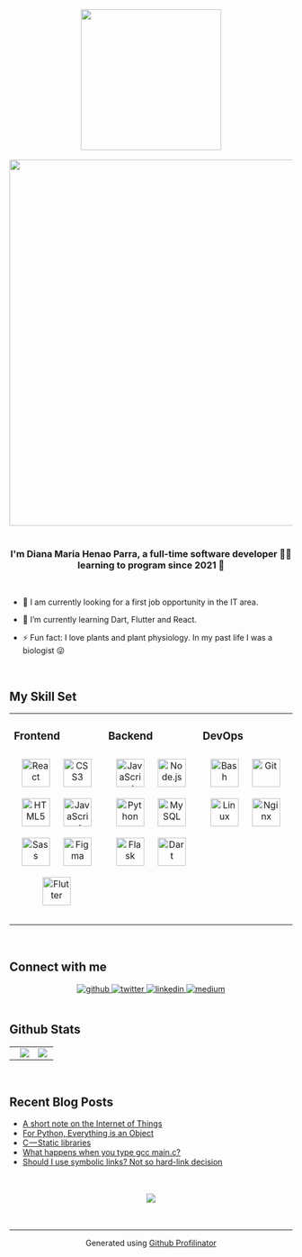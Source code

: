 <div align="center"><img align="center" width=250 src=https://user-images.githubusercontent.com/77861287/164944782-abd68708-76d8-4f1d-891f-a001e0f9f417.png></img></div>

<br/>

<div align="center"><img width=650 src=https://user-images.githubusercontent.com/77861287/164949156-718f92b4-63e2-44da-8369-5ab1b9e00706.png></img></div>


<br/>

### <div align="center">I'm Diana Maria Henao Parra, a full-time software developer 👩‍💻 learning to program since 2021 🚀</div>
<br/> 
  

- 🔭 I am currently looking for a first job opportunity in the IT area.  
  

- 🌱 I’m currently learning Dart, Flutter and React.  
  

- ⚡ Fun fact: I love plants and plant physiology. In my past life I was a biologist 😜  
  

<br/>  


## My Skill Set  
<table><tr><td valign="top" width="33%">



### Frontend
<div align="center">  
<img style="margin: 10px" src="https://profilinator.rishav.dev/skills-assets/react-original-wordmark.svg" alt="React" height="50" />  
<img style="margin: 10px" src="https://profilinator.rishav.dev/skills-assets/css3-original-wordmark.svg" alt="CSS3" height="50" />  
<img style="margin: 10px" src="https://profilinator.rishav.dev/skills-assets/html5-original-wordmark.svg" alt="HTML5" height="50" />  
<img style="margin: 10px" src="https://profilinator.rishav.dev/skills-assets/javascript-original.svg" alt="JavaScript" height="50" />  
<img style="margin: 10px" src="https://profilinator.rishav.dev/skills-assets/sass-original.svg" alt="Sass" height="50" />  
<img style="margin: 10px" src="https://profilinator.rishav.dev/skills-assets/figma-icon.svg" alt="Figma" height="50" />  
<img style="margin: 10px" src="https://profilinator.rishav.dev/skills-assets/flutterio-icon.svg" alt="Flutter" height="50" />  
</div>  

<div align="center">  
  
</div>
<br/>  
</td><td valign="top" width="33%">



### Backend  
<div align="center">  
<img style="margin: 10px" src="https://profilinator.rishav.dev/skills-assets/javascript-original.svg" alt="JavaScript" height="50" />  
<img style="margin: 10px" src="https://profilinator.rishav.dev/skills-assets/nodejs-original-wordmark.svg" alt="Node.js" height="50" />  
<img style="margin: 10px" src="https://profilinator.rishav.dev/skills-assets/python-original.svg" alt="Python" height="50" />  
<img style="margin: 10px" src="https://profilinator.rishav.dev/skills-assets/mysql-original-wordmark.svg" alt="MySQL" height="50" />  
<img style="margin: 10px" src="https://profilinator.rishav.dev/skills-assets/flask.png" alt="Flask" height="50" />  
<img style="margin: 10px" src="https://profilinator.rishav.dev/skills-assets/dartlang-icon.svg" alt="Dart" height="50" />  
</div>
<br/> 
</td><td valign="top" width="33%">



### DevOps  
<div align="center">  
<img style="margin: 10px" src="https://profilinator.rishav.dev/skills-assets/gnu_bash-icon.svg" alt="Bash" height="50" />  
<img style="margin: 10px" src="https://profilinator.rishav.dev/skills-assets/git-scm-icon.svg" alt="Git" height="50" />  
<img style="margin: 10px" src="https://profilinator.rishav.dev/skills-assets/linux-original.svg" alt="Linux" height="50" />  
<img style="margin: 10px" src="https://profilinator.rishav.dev/skills-assets/nginx-original.svg" alt="Nginx" height="50" />  
</div>
<br/> 
</td></tr></table>  

<br/>  


## Connect with me  
<div align="center">
<a href="https://github.com/dmhenaopa" target="_blank">
<img src=https://img.shields.io/badge/github-%2324292e.svg?&style=for-the-badge&logo=github&logoColor=white alt=github style="margin-bottom: 5px;" />
</a>
<a href="https://twitter.com/henao_pa" target="_blank">
<img src=https://img.shields.io/badge/twitter-%2300acee.svg?&style=for-the-badge&logo=twitter&logoColor=white alt=twitter style="margin-bottom: 5px;" />
</a>
<a href="https://linkedin.com/in/dimhenaopa" target="_blank">
<img src=https://img.shields.io/badge/linkedin-%231E77B5.svg?&style=for-the-badge&logo=linkedin&logoColor=white alt=linkedin style="margin-bottom: 5px;" />
</a>
<a href="https://medium.com/@dmhenaopa" target="_blank">
<img src=https://img.shields.io/badge/medium-%23292929.svg?&style=for-the-badge&logo=medium&logoColor=white alt=medium style="margin-bottom: 5px;" />
</a>  
</div>  
  

<br/>  


## Github Stats
<table  align="center"><tr><td valign="top" width="55%">
  <img src="https://github-readme-stats.vercel.app/api?username=dmhenaopa&show_icons=true&count_private=true&hide_border=true" align="right" />  
</td>
<td valign="top" width="45%" align="center">
  <div align="center"><img src="https://github-readme-stats.vercel.app/api/top-langs/?username=dmhenaopa&hide_border=true&layout=compact" align="left" /></div>  
</td></tr></table>
<br/>  


## Recent Blog Posts  
<!-- BLOG-POST-LIST:START -->
- [A short note on the Internet of Things](https://dmhenaopa.medium.com/a-short-note-on-the-internet-of-things-b75837e35acc?source=rss-4c705e9feba0------2)
- [For Python, Everything is an Object](https://python.plainenglish.io/for-python-everything-is-an-object-1b2c45cbbea?source=rss-4c705e9feba0------2)
- [C — Static libraries](https://dmhenaopa.medium.com/c-static-libraries-1c3d3d66092d?source=rss-4c705e9feba0------2)
- [What happens when you type gcc main.c?](https://dmhenaopa.medium.com/what-happens-when-you-type-gcc-main-c-9479ebc92195?source=rss-4c705e9feba0------2)
- [Should I use symbolic links? Not so hard-link decision](https://dmhenaopa.medium.com/should-i-use-symbolic-links-not-so-hard-link-decision-1d3c3d7f7ed2?source=rss-4c705e9feba0------2)
<!-- BLOG-POST-LIST:END -->  

<br/>  

  

<br/>  

<div align="center">
<img src="https://komarev.com/ghpvc/?username=dmhenaopa&&style=flat-square" align="center" />
</div>  
  

<br/>  


<br />

----
<div align="center">Generated using <a href="https://profilinator.rishav.dev/" target="_blank">Github Profilinator</a></div>
